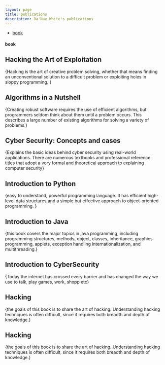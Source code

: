 ```yaml
---
layout: page
title: publications
description: Da'Nae White's publications
---
```


<div class="navbar">
    <div class="navbar-inner">
        <ul class="nav">
            <li><a href="#book">book</a></li>
        </ul>
    </div>
</div>


#### <a name="book"></a>book

## <a name="Hacking the Art of Exploitation"></a>Hacking the Art of Exploitation
{Hacking is the art of creative problem solving, whether that means finding an unconventional solution to a difficult problem or exploiting holes in sloppy programming. 
}

## <a name="Algorithms in a Nutshell"></a>Algorithms in a Nutshell
 {Creating robust software requires the use of efficient algorithms, but programmers seldom think about them until a problem occurs. This describes a large number of existing algorithms for solving a variety of problems.}
 
 ## <a name="Cyber Security: Concepts and cases"></a>Cyber Security: Concepts and cases
 {Explains the basic ideas behind cyber security using real-world applications. There are numerous textbooks and professional reference titles that adopt a very formal and theoretical approach to explaining computer security}
 
## <a name="Introduction to Python"></a>Introduction to Python
 {easy to understand, powerful programming language. It has efficient high-level data structures and a simple but effective approach to object-oriented programming.
}

## <a name="Introduction to Java"></a>Introduction to Java
 {this book covers the major topics in java programming, including programming structures, methods, object, classes, inheritance, graphics programming, applets, exception handling internationalization, and multithreading.}

## <a name="Introduction to CyberSecurity"></a>Introduction to CyberSecurity 
 {Today the internet has crossed every barrier and has changed the way we use to talk, play games, work, shopp etc}

## <a name="Hacking"></a> Hacking
 {the goals of this book is to share the art of hacking. Understanding hacking techniques is often difficult, since it requires both breadth and depth of knowledge.}

 ## <a name="Hacking"></a> Hacking
 {the goals of this book is to share the art of hacking. Understanding hacking techniques is often difficult, since it requires both breadth and depth of knowledge.}




